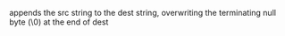  appends the src string to the dest string, overwriting the terminating null byte (\0) at the end of dest
